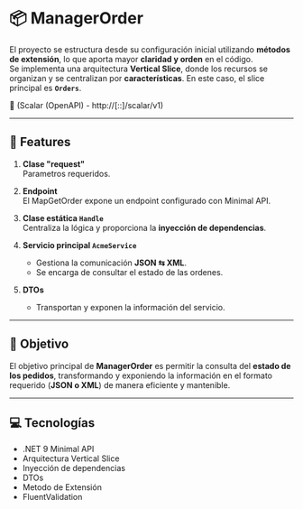 # 📦 ManagerOrder

El proyecto se estructura desde su configuración inicial utilizando **métodos de extensión**, lo que aporta mayor **claridad y orden** en el código.  
Se implementa una arquitectura **Vertical Slice**, donde los recursos se organizan y se centralizan por **características**. En este caso, el slice principal es **`Orders`**.

📖 (Scalar (OpenAPI) - http://[::]/scalar/v1)

---

## 🔹 Features

1. **Clase "request"**  
   Parametros requeridos.

1. **Endpoint**  
   El MapGetOrder expone un endpoint configurado con Minimal API.  

2. **Clase estática `Handle`**  
   Centraliza la lógica y proporciona la **inyección de dependencias**.  

3. **Servicio principal `AcmeService`**  
   - Gestiona la comunicación **JSON ⇆ XML**.  
   - Se encarga de consultar el estado de las ordenes.  

4. **DTOs**  
   - Transportan y exponen la información del servicio.  

---

## 🎯 Objetivo

El objetivo principal de **ManagerOrder** es permitir la consulta del **estado de los pedidos**, transformando y exponiendo la información en el formato requerido (**JSON o XML**) de manera eficiente y mantenible.

---

## 💻 Tecnologías

- .NET 9 Minimal API
- Arquitectura Vertical Slice
- Inyección de dependencias
- DTOs
- Metodo de Extensión
- FluentValidation
